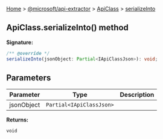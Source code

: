 [Home](./index) &gt; [@microsoft/api-extractor](./api-extractor.md) &gt; [ApiClass](./api-extractor.apiclass.md) &gt; [serializeInto](./api-extractor.apiclass.serializeinto.md)

## ApiClass.serializeInto() method


<b>Signature:</b>

```typescript
/** @override */
serializeInto(jsonObject: Partial<IApiClassJson>): void;
```

## Parameters

|  Parameter | Type | Description |
|  --- | --- | --- |
|  jsonObject | `Partial<IApiClassJson>` |  |

<b>Returns:</b>

`void`

